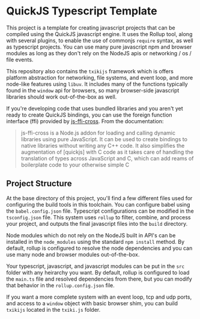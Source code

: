 # QuickJS Typescript Template

This project is a template for creating javascript projects that can be compiled using the QuickJS javascript engine.  It uses the Rollup tool, along with several plugins, to enable the use of commonjs `require` syntax, as well as typescript projects.  You can use many pure javascript npm and browser modules as long as they don't rely on the NodeJS apis or networking / os / file events.

This repository also contains the `txikijs` framework which is offers platform abstraction for networking, file systems, and event loop, and more node-like features using `libuv`.  It includes many of the functions typically found in the `window` api for browsers, so many browser-side javascript libraries should work out-of-the-box as well.

If you're developing code that uses bundled libraries and you aren't yet ready to create QuickJS bindings, you can use the foreign function interface (ffi) provided by [js-ffi-cross](https://github.com/ffi-cross/js-ffi-cross).  From the documentation:

> js-ffi-cross is a Node.js addon for loading and calling dynamic libraries using pure JavaScript. It can be used to create bindings to native libraries without writing any C++ code.
> It also simplifies the augmentation of \[quickjs\] with C code as it takes care of handling the translation of types across JavaScript and C, which can add reams of boilerplate code to your otherwise simple C

## Project Structure

At the base directory of this project, you'll find a few different files used for configuring the build tools in this toolchain.  You can configure babel using the `babel.config.json` file.  Typescript configurations can be modified in the `tsconfig.json` file.  This system uses `rollup` to filter, combine, and process your project, and outputs the final javascript files into the `build` directory.

Node modules which do not rely on the NodeJS built in API's can be installed in the `node_modules` using the standard `npm install` method.  By default, rollup is configured to resolve the node dependencies and you can use many node and browser modules out-of-the-box.

Your typescript, javascript, and javascript modules can be put in the `src` folder with any heirarchy you want.  By default, rollup is configured to load the `main.ts` file and resolved dependencies from there, but you can modify that behavior in the `rollup.config.json` file.

If you want a more complete system with an event loop, tcp and udp ports, and access to a `window` object with basic browser shim, you can build `txikijs` located in the `txiki.js` folder.